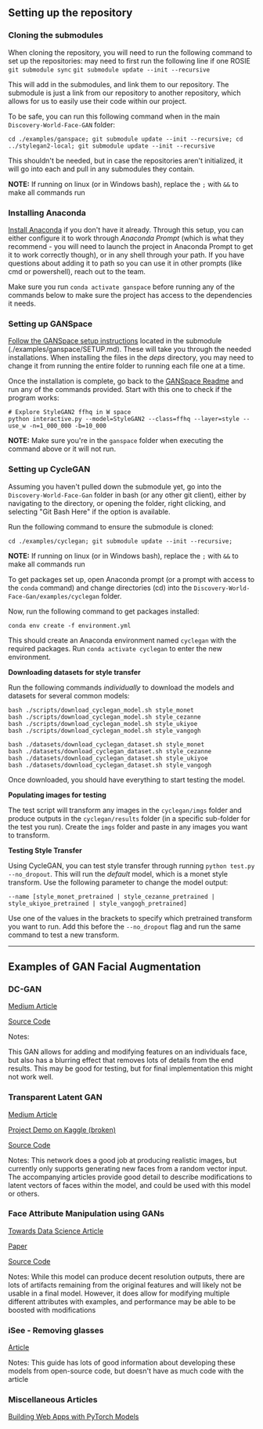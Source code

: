 ## Setting up the repository

### Cloning the submodules

When cloning the repository, you will need to run the following command to set up the repositories:
may need to first run the following line if one ROSIE `git submodule sync`
`git submodule update --init --recursive`

This will add in the submodules, and link them to our repository. The submodule is just a link from our repository to another repository, which allows for us to easily use their code within our project. 

To be safe, you can run this following command when in the main `Discovery-World-Face-GAN` folder:

`cd ./examples/ganspace; git submodule update --init --recursive; cd ../stylegan2-local; git submodule update --init --recursive`

This shouldn't be needed, but in case the repositories aren't initialized, it will go into each and pull in any submodules they contain. 

**NOTE:** If running on linux (or in Windows bash), replace the `;` with `&&` to make all commands run

### Installing Anaconda 

[Install Anaconda](https://www.anaconda.com/products/individual) if you don't have it already. Through this setup, you can either configure it to work through *Anaconda Prompt* (which is what they recommend - you will need to launch the project in Anaconda Prompt to get it to work correctly though), or in any shell through your path. If you have questions about adding it to path so you can use it in other prompts (like cmd or powershell), reach out to the team.

Make sure you run `conda activate ganspace` before running any of the commands below to make sure the project has access to the dependencies it needs.

### Setting up GANSpace

[Follow the GANSpace setup instructions](https://github.com/NathanDuPont/ganspace/blob/65b0c4c7a4bbdcb5fedebb7c033dab59e27d61c0/SETUP.md) located in the submodule (./examples/ganspace/SETUP.md). These will take you through the needed installations. When installing the files in the *deps* directory, you may need to change it from running the entire folder to running each file one at a time.

Once the installation is complete, go back to the [GANSpace Readme](https://github.com/NathanDuPont/ganspace/blob/65b0c4c7a4bbdcb5fedebb7c033dab59e27d61c0/README.md) and run any of the commands provided. Start with this one to check if the program works:

```
# Explore StyleGAN2 ffhq in W space
python interactive.py --model=StyleGAN2 --class=ffhq --layer=style --use_w -n=1_000_000 -b=10_000
```

**NOTE:** Make sure you're in the `ganspace` folder when executing the command above or it will not run.


### Setting up CycleGAN

Assuming you haven't pulled down the submodule yet, go into the `Discovery-World-Face-Gan` folder in bash (or any other git client), either by navigating to the directory, or opening the folder, right clicking, and selecting "Git Bash Here" if the option is available.

Run the following command to ensure the submodule is cloned:

`cd ./examples/cyclegan; git submodule update --init --recursive;`

**NOTE:** If running on linux (or in Windows bash), replace the `;` with `&&` to make all commands run

To get packages set up, open Anaconda prompt (or a prompt with access to the `conda` command) and change directories (cd) into the `Discovery-World-Face-Gan/examples/cyclegan` folder.

Now, run the following command to get packages installed:

`conda env create -f environment.yml`

This should create an Anaconda environment named `cyclegan` with the required packages. Run `conda activate cyclegan` to enter the new environment.

**Downloading datasets for style transfer**

Run the following commands *individually* to download the models and datasets for several common models:

```
bash ./scripts/download_cyclegan_model.sh style_monet
bash ./scripts/download_cyclegan_model.sh style_cezanne
bash ./scripts/download_cyclegan_model.sh style_ukiyoe
bash ./scripts/download_cyclegan_model.sh style_vangogh

bash ./datasets/download_cyclegan_dataset.sh style_monet
bash ./datasets/download_cyclegan_dataset.sh style_cezanne
bash ./datasets/download_cyclegan_dataset.sh style_ukiyoe
bash ./datasets/download_cyclegan_dataset.sh style_vangogh
```

Once downloaded, you should have everything to start testing the model.

**Populating images for testing**

The test script will transform any images in the `cyclegan/imgs` folder and produce outputs in the `cyclegan/results` folder (in a specific sub-folder for the test you run). Create the `imgs` folder and paste in any images you want to transform.

**Testing Style Transfer**

Using CycleGAN, you can test style transfer through running `python test.py --no_dropout`. This will run the *default* model, which is a monet style transform. Use the following parameter to change the model output:

`--name [style_monet_pretrained | style_cezanne_pretrained | style_ukiyoe_pretrained | style_vangogh_pretrained]`

Use one of the values in the brackets to specify which pretrained transform you want to run. Add this before the `--no_dropout` flag and run the same command to test a new transform.

---

## Examples of GAN Facial Augmentation


### DC-GAN

[Medium Article](https://medium.com/using-deep-learning-dc-gan-to-add-featured-effect/recently-i-started-the-creative-applications-of-deep-learning-with-googles-tensorflow-of-parag-k-14453b215d2b)

[Source Code](https://github.com/Kjeanclaude/CADL-I-FinalPoject)

Notes: 

This GAN allows for adding and modifying features on an individuals face, but also has a blurring effect that removes lots of details from the end results. This may be good for testing, but for final implementation this might not work well.

### Transparent Latent GAN

[Medium Article](https://medium.com/p/d170b1b59255)

[Project Demo on Kaggle (broken)](https://www.kaggle.com/summitkwan/tl-gan-demo)

[Source Code](https://github.com/SummitKwan/transparent_latent_gan)

Notes: 
This network does a good job at producing realistic images, but currently only supports generating new faces from a random vector input. The accompanying articles provide good detail to describe modifications to latent vectors of faces within the model, and could be used with this model or others.

### Face Attribute Manipulation using GANs

[Towards Data Science Article](https://towardsdatascience.com/face-attribute-manipulation-using-gans-9fae92e9f1c3)

[Paper](https://arxiv.org/pdf/1612.05363.pdf)

[Source Code](https://github.com/MingtaoGuo/Learning-Residual-Images-for-Face-Attribute-Manipulation)


Notes: While this model can produce decent resolution outputs, there are lots of artifacts remaining from the original features and will likely not be usable in a final model. However, it does allow for modifying multiple different attributes with examples, and performance may be able to be boosted with modifications


### iSee - Removing glasses

[Article](https://blog.insightdatascience.com/isee-removing-eyeglasses-from-faces-using-deep-learning-d4e7d935376f#.v3iw0prqo)

Notes: This guide has lots of good information about developing these models from open-source code, but doesn't have as much code with the article

### Miscellaneous Articles
 
[Building Web Apps with PyTorch Models](https://medium.com/plotly/building-apps-for-editing-face-gans-with-dash-and-pytorch-hub-1e7026c0bc9a)
